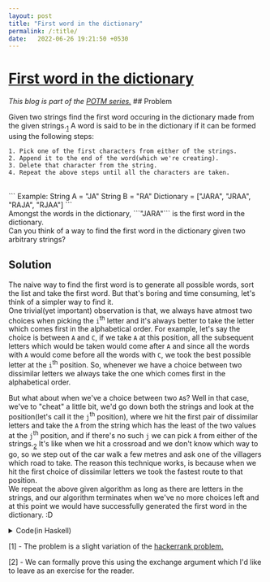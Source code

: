 ```yaml
---
layout: post
title: "First word in the dictionary"
permalink: /:title/
date:   2022-06-26 19:21:50 +0530
---
```

<h1> <u> First word in the dictionary </u> </h1>
<i>This blog is part of the <a href="{% post_url 2022-06-25-problem-of-the-month%}">POTM series.</a></i>
## Problem

Given two strings find the first word occuring in the dictionary made from the given strings.<sub><a href="#1">1</a></sub>
A word is said to be in the dictionary if it can be formed using the following steps:
<br>
```
1. Pick one of the first characters from either of the strings.
2. Append it to the end of the word(which we're creating).
3. Delete that character from the string.
4. Repeat the above steps until all the characters are taken.
```
<br>
```
Example: 
String A = "JA"
String B = "RA"
Dictionary = ["JARA", "JRAA", "RAJA", "RJAA"]
```
<br>
Amongst the words in the dictionary, ```"JARA"``` is the first word in the dictionary.

<br>
Can you think of a way to find the first word in the dictionary given two arbitrary strings?
<br>

## Solution

The naive way to find the first word is to generate all possible words, sort the list and take the first word.
But that's boring and time consuming, let's think of a simpler way to find it. 
<br>
One trivial(yet important) observation is that, we always have atmost two choices when picking the ```i```<sup>th</sup> letter and it's always better to take the letter which comes first in the alphabetical order. 
For example, let's say the choice is between ```A``` and ```C```, if we take ```A``` at this position, all the subsequent letters which would be taken would come after ```A``` and since all the words with ```A``` would come before all the words with ```C```, we took the best possible letter at the ```i```<sup>th</sup> position.
So, whenever we have a choice between two dissimilar letters we always take the one which comes first in the alphabetical order. 
<br>

But what about when we've a choice between two ```A```s? 
Well in that case, we've to "cheat" a little bit, we'd go down both the strings and look at the position(let's call it the ```j```<sup>th</sup> position), where we hit the first pair of dissimilar letters and take the ```A``` from the string which has the least of the two values at the ```j```<sup>th</sup> position, and if there's no such ```j``` we can pick ```A``` from either of the strings.<sub><a href="#2">2</a></sub>
It's like when we hit a crossroad and we don't know which way to go, so we step out of the car walk a few metres and ask one of the villagers which road to take.
The reason this technique works, is because when we hit the first choice of dissimilar letters we took the fastest route to that position.
<br>
We repeat the above given algorithm as long as there are letters in the strings, and our algorithm terminates when we've no more choices left and at this point we would have successfully generated the first word in the dictionary. :D 
<br>

<details>
<summary> Code(in Haskell)</summary>
{% highlight haskell %}

get_first_word [] y = y
get_first_word x [] = x
get_first_word (x:xs) (y:ys) = if x < y 
                     then x : get_first_word xs (y:ys)
                     else if x > y 
                     then y : get_first_word (x:xs) ys 
                     else (if peek_forward xs ys == 0 
                           then x : get_first_word xs (y:ys)
                           else y : get_first_word (x:xs) ys)


peek_forward [] [] = 0
peek_forward x [] = 0
peek_forward [] y = 1
peek_forward (x:xs) (y:ys) = if x < y then 0
                           else if x > y then 1
                           else peek_forward xs ys

-- Example : 
-- get_first_word "JA" "RA"
-- "JARA"
{% endhighlight %}
</details>


<p id="1">
[1] - The problem is a slight variation of the <a
href="https://www.hackerrank.com/challenges/morgan-and-a-string/problem">hackerrank problem.</a>
</p>
<p id="2">
[2] - We can formally prove this using the exchange argument which I'd like to leave as an exercise for the reader.
</p>

